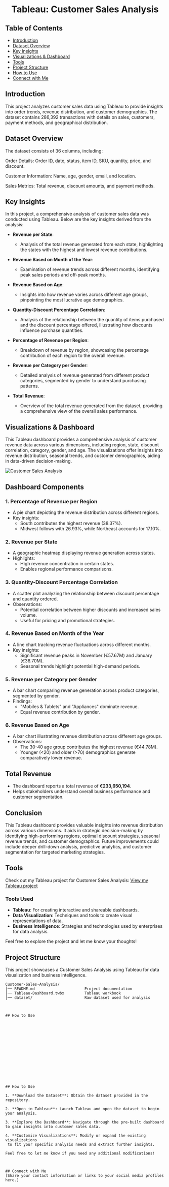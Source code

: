# <h1 align="center">Tableau: Customer Sales Analysis</h1>

## Table of Contents
- [Introduction](#introduction)
- [Dataset Overview](#dataset-overview)
- [Key Insights](#key-insights)
- [Visualizations & Dashboard](#visualizations--dashboard)
- [Tools](#tools)
- [Project Structure](#project-structure)
- [How to Use](#how-to-use)
- [Connect with Me](#connect-with-me)

## Introduction

This project analyzes customer sales data using Tableau to provide insights into order trends, revenue distribution, and customer demographics. The dataset contains 286,392 transactions with details on sales, customers, payment methods, and geographical distribution.

## Dataset Overview 

The dataset consists of 36 columns, including:

Order Details: Order ID, date, status, item ID, SKU, quantity, price, and discount.

Customer Information: Name, age, gender, email, and location.

Sales Metrics: Total revenue, discount amounts, and payment methods.

## Key Insights

In this project, a comprehensive analysis of customer sales data was conducted using Tableau. Below are the key insights derived from the analysis:

- **Revenue per State**: 
  - Analysis of the total revenue generated from each state, highlighting the states with the highest and lowest revenue contributions.

- **Revenue Based on Month of the Year**: 
  - Examination of revenue trends across different months, identifying peak sales periods and off-peak months.

- **Revenue Based on Age**: 
  - Insights into how revenue varies across different age groups, pinpointing the most lucrative age demographics.

- **Quantity-Discount Percentage Correlation**: 
  - Analysis of the relationship between the quantity of items purchased and the discount percentage offered, illustrating how discounts influence purchase quantities.

- **Percentage of Revenue per Region**: 
  - Breakdown of revenue by region, showcasing the percentage contribution of each region to the overall revenue.

- **Revenue per Category per Gender**: 
  - Detailed analysis of revenue generated from different product categories, segmented by gender to understand purchasing patterns.

- **Total Revenue**: 
  - Overview of the total revenue generated from the dataset, providing a comprehensive view of the overall sales performance.

## Visualizations & Dashboard 

This Tableau dashboard provides a comprehensive analysis of customer revenue data across various dimensions, including region, state, discount correlation, category, gender, and age. The visualizations offer insights into revenue distribution, seasonal trends, and customer demographics, aiding in data-driven decision-making.



![Customer Sales Analysis](https://github.com/gerardnynkeu/Portfolio-Data-Analytics/raw/main/TABLEAU-Customer%20Sales%20Analysis/Customer-viz-tableau.png) 








## Dashboard Components

### 1. **Percentage of Revenue per Region**
   - A pie chart depicting the revenue distribution across different regions.
   - Key insights:
     - South contributes the highest revenue (38.37%).
     - Midwest follows with 26.93%, while Northeast accounts for 17.10%.

### 2. **Revenue per State**
   - A geographic heatmap displaying revenue generation across states.
   - Highlights:
     - High revenue concentration in certain states.
     - Enables regional performance comparisons.

### 3. **Quantity-Discount Percentage Correlation**
   - A scatter plot analyzing the relationship between discount percentage and quantity ordered.
   - Observations:
     - Potential correlation between higher discounts and increased sales volume.
     - Useful for pricing and promotional strategies.

### 4. **Revenue Based on Month of the Year**
   - A line chart tracking revenue fluctuations across different months.
   - Key insights:
     - Significant revenue peaks in November (€57.67M) and January (€36.70M).
     - Seasonal trends highlight potential high-demand periods.

### 5. **Revenue per Category per Gender**
   - A bar chart comparing revenue generation across product categories, segmented by gender.
   - Findings:
     - "Mobiles & Tablets" and "Appliances" dominate revenue.
     - Equal revenue contribution by gender.

### 6. **Revenue Based on Age**
   - A bar chart illustrating revenue distribution across different age groups.
   - Observations:
     - The 30-40 age group contributes the highest revenue (€44.78M).
     - Younger (<20) and older (>70) demographics generate comparatively lower revenue.

## Total Revenue
- The dashboard reports a total revenue of **€233,650,194**.
- Helps stakeholders understand overall business performance and customer segmentation.

## Conclusion
This Tableau dashboard provides valuable insights into revenue distribution across various dimensions. It aids in strategic decision-making by identifying high-performing regions, optimal discount strategies, seasonal revenue trends, and customer demographics. Future improvements could include deeper drill-down analysis, predictive analytics, and customer segmentation for targeted marketing strategies. 




## Tools

Check out my Tableau project for Customer Sales Analysis: [View my Tableau project](https://public.tableau.com/app/profile/gerard.nynkeu.njike/viz/tableau-customer-analysis/Dashboard1) 


### Tools Used
- **Tableau**: For creating interactive and shareable dashboards.
- **Data Visualization**: Techniques and tools to create visual representations of data.
- **Business Intelligence**: Strategies and technologies used by enterprises for data analysis.

Feel free to explore the project and let me know your thoughts!

## Project Structure

This project showcases a Customer Sales Analysis using Tableau for data visualization and business intelligence.

```plaintext
Customer-Sales-Analysis/
│── README.md                      Project documentation
│── Tableau-Dashboard.twbx         Tableau workbook
│── dataset/                       Raw dataset used for analysis



## How to Use















## How to Use

1. **Download the Dataset**: Obtain the dataset provided in the repository.

2. **Open in Tableau**: Launch Tableau and open the dataset to begin your analysis.

3. **Explore the Dashboard**: Navigate through the pre-built dashboard to gain insights into customer sales data.

4. **Customize Visualizations**: Modify or expand the existing visualizations
 to fit your specific analysis needs and extract further insights.

Feel free to let me know if you need any additional modifications!



## Connect with Me
[Share your contact information or links to your social media profiles here.]
